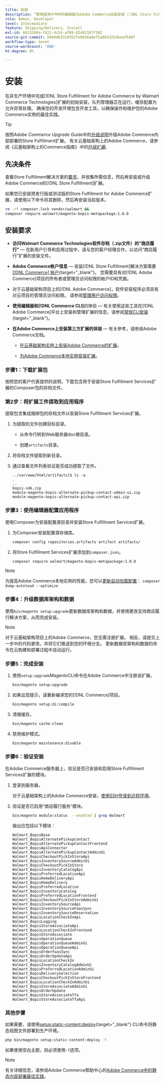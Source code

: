 ```yaml
---
title: 安装
description: “使用适用于PHP的编辑器为Adobe Commerce店面安装 [!DNL Store Fulfillment solution] 。”
role: Admin, Developer
level: Intermediate
feature: Shipping/Delivery, Install
exl-id: 6613268a-7d22-4c54-af89-834921b7f262
source-git-commit: 8999d63319f627e0b56a0ef5a881d25dbeaf648f
workflow-type: tm+mt
source-wordcount: '666'
ht-degree: 0%

---
```



# 安装

在非生产环境中完成[!DNL Store Fulfillment for Adobe Commerce by Walmart Commerce Technologies]扩展的初始安装，队列管理器正在运行，缓存配置为允许异常处理。 确保您的开发环境包含开发工具，以确保操作和维护您的Adobe Commerce实例的最佳实践。

>[!TIP]
>
>按照&#x200B;_Adobe Commerce Upgrade Guide_&#x200B;中的[升级说明](https://experienceleague.adobe.com/docs/commerce-operations/upgrade-guide/modules/upgrade.html)升级Adobe Commerce内部部署的Store Fulfillment扩展。 有关云基础架构上的Adobe Commerce，请参阅《云基础架构上的Commerce指南》*中的[升级扩展](https://experienceleague.adobe.com/docs/commerce-cloud-service/user-guide/configure-store/extensions.html#upgrade-an-extension)*。

## 先决条件

查看Store Fulfillment解决方案的[要求](solution-requirements.md)，并收集所需信息，然后再安装或升级Adobe Commerce的[!DNL Store Fulfillment]扩展。

如果您已安装预发行版或测试版的Store Fulfillment for Adobe Commerce扩展，请使用以下命令将其删除，然后再安装当前版本。

```bash
rm -rf composer.lock vendor/walmart &&
composer require walmart/magento-bopis-metapackage:1.0.0
```

## 安装要求

- **访问Walmart Commerce Technologies软件存档（.zip文件）的“商店履行”** — 在新用户引导和启用过程中，请与您的客户经理合作，以访问“商店履行”扩展的安装文件。

- **Adobe Commerce帐户信息** — 安装[!DNL Store Fulfillment]解决方案需要[[!DNL Commerce] 帐户](https://docs.magento.com/user-guide/magento/magento-account.html){target="_blank"}。 您需要具有对[!DNL Adobe Commerce]项目的所有者或管理员访问权限的帐户ID和凭据。

- 对于云基础架构项目上的[!DNL Adobe Commerce]，软件安装程序必须具有对云项目的管理员访问权限。 请参阅[管理用户访问权限](https://devdocs.magento.com/cloud/project/user-admin.html)。

- **使用编辑器和[!DNL Commerce CLI]**&#x200B;的体验 — 有关使用这些工具在[!DNL Adobe Commerce]平台上安装和管理扩展的信息，请参阅[常规CLI安装](https://devdocs.magento.com/extensions/install/){target="_blank"}。

- **在Adobe Commerce上安装第三方扩展的体验** — 有关参考，请参阅Adobe Commerce文档。

   - [在云基础架构实例上安装Adobe Commerce的扩展](https://devdocs.magento.com/cloud/howtos/install-components.html#install-an-extension)。

   - [为Adobe Commerce本地实例安装扩展](https://devdocs.magento.com/extensions/install/)。

### 步骤1：下载扩展包

按照您的客户代表提供的说明，下载包含用于安装Store Fulfillment Services扩展的Composer包的存档文件。

### 第2步：将扩展工件提取到应用程序

提取包含集成捆绑包的存档文件以安装Store Fulfillment Services扩展。

1. 为提取的文件创建目标目录。

   - 从命令行转到Web服务器doc根目录。

   - 创建`artifacts`目录。

1. 将存档文件提取到新目录。

1. 通过查看文件列表验证是否成功提取了文件。

   ```
   ../var/www/html/artifacts]$ ls -a
   .
   ..
   bopis-sdk.zip
   module-magento-bopis-alternate-pickup-contact-admin-ui.zip
   module-magento-bopis-alternate-pickup-contact-api.zip
   ```

### 步骤3：使用编辑器配置应用程序

使用Composer为安装配置源目录并安装Store Fulfillment Services扩展。

1. 为Composer安装配置源存储库。

   ```bash
   composer config repositories.artifacts artifact artifacts/
   ```

1. 将Store Fulfillment Services扩展添加到`composer.json`。

   ```bash
   composer require walmart/magento-bopis-metapackage:1.0.0
   ```

>[!NOTE]
>
>为提高Adobe Commerce本地实例的性能，您可以[更新自动加载配置](https://experienceleague.adobe.com/docs/commerce-operations/performance-best-practices/deployment-flow.html#update-the-autoloader)： `composer dump-autoload --optimize`

### 步骤4：升级数据库架构和数据

使用`bin/magento setup:upgrade`更新数据库架构和数据，并使用更改支持商店履行解决方案，从而完成安装。

>[!NOTE]
>
>对于云基础架构项目上的Adobe Commerce，您无需注册扩展。 相反，请提交上一步中的代码更改，并将它们推送到您的环境分支。 更新数据库架构和数据的命令在云构建和部署过程中自动运行。

### 步骤5：完成安装

1. 使用`setup:upgrade`MagentoCLI命令在Adobe Commerce中注册该扩展。

   ```bash
   bin/magento setup:upgrade
   ```

1. 如果出现提示，请重新编译您的[!DNL Commerce]项目。

   ```bash
   bin/magento setup:di:compile
   ```

1. 清理缓存。

   ```bash
   bin/magento cache:clean
   ```

1. 禁用维护模式。

   ```bash
   bin/magento maintenance:disable
   ```

### 步骤6：验证安装

在Adobe Commerce服务器上，验证是否已安装和启用Store Fulfillment Services扩展的模块。

1. 登录到服务器。

   对于云基础架构上的Adobe Commerce安装，[使用SSH登录到远程环境](https://devdocs.magento.com/cloud/env/environments-ssh.html#ssh)。

1. 验证是否已启用“商店履行服务”模块。

   ```bash
   bin/magento module:status  --enabled | grep Walmart
   ```

   输出应包括以下模块：

   ```
   Walmart_BopisBase
   Walmart_BopisAlternatePickupContact
   Walmart_BopisAlternatePickupContactFrontend
   Walmart_BopisApiConnector
   Walmart_BopisAlternatePickupContactAdminUi
   Walmart_BopisCheckoutPickInStoreApi
   Walmart_BopisInventorySourceAdminUi
   Walmart_BopisCheckoutPickInStore
   Walmart_BopisInventoryCatalogApi
   Walmart_BopisPreferredLocationApi
   Walmart_BopisHomeDeliveryApi
   Walmart_BopisHomeDelivery
   Walmart_BopisPreferredLocation
   Walmart_BopisInventoryCatalog
   Walmart_BopisPreferredLocationFrontend
   Walmart_BopisCheckoutPickInStoreAdminUi
   Walmart_BopisInventorySourceApi
   Walmart_BopisInventorySourceFaasSync
   Walmart_BopisInventorySourceReservation
   Walmart_BopisLocationCheckInApi
   Walmart_BopisLogging
   Walmart_BopisStoreAssociateApi
   Walmart_BopisLocationCheckInFrontend
   Walmart_BopisStoreAssociate
   Walmart_BopisOperationQueue
   Walmart_BopisOperationQueueAdminUi
   Walmart_BopisOperationQueueApi
   Walmart_BopisOrderFaasSync
   Walmart_BopisOrderUpdateApi
   Walmart_BopisLocationCheckIn
   Walmart_BopisInventoryCatalogAdminUi
   Walmart_BopisPreferredLocationAdminUi
   Walmart_BopisDeliverySelection
   Walmart_BopisCheckoutPickInStoreFrontend
   Walmart_BopisLocationCheckInAdminUi
   Walmart_BopisStoreAssociateAdminUi
   Walmart_BopisOrderUpdate
   Walmart_BopisStoreAssociateTfa
   Walmart_BopisStoreAssociateTfaApi
   ```

### 其他步骤

如果需要，请使用[setup:static-content:deploy](https://experienceleague.adobe.com/docs/commerce-operations/reference/commerce-on-premises.html){target="_blank"} CLI命令将静态视图文件部署到生产环境。

```bash
php bin/magento setup:static-content:deploy -f
```

如果使用空白主题，则必须使用`-f`选项。

>[!NOTE]
>
>有关详细信息，请参阅Adobe Commerce帮助中心的[Adobe Commerce中的静态内容部署最佳实践](https://experienceleague.adobe.com/docs/commerce-operations/implementation-playbook/best-practices/development/static-content-deployment.html)。


